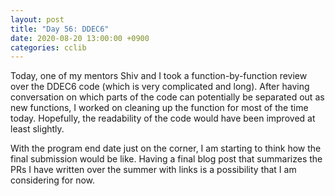 ```yaml
---
layout: post
title: "Day 56: DDEC6"
date: 2020-08-20 13:00:00 +0900
categories: cclib
---
```


Today, one of my mentors Shiv and I took a function-by-function review over the DDEC6 code (which is very complicated and long). After having conversation on which parts of the code can potentially be separated out as new functions, I worked on cleaning up the function for most of the time today. Hopefully, the readability of the code would have been improved at least slightly.

With the program end date just on the corner, I am starting to think how the final submission would be like. Having a final blog post that summarizes the PRs I have written over the summer with links is a possibility that I am considering for now.


